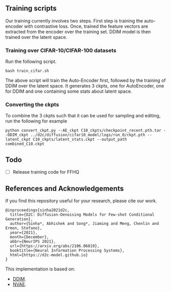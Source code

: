 
## Training scripts

Our training currently involves two steps. First step is training the auto-encoder with contrastive loss. Once, trained the feature vectors are extracted from the encoder over the training set. DDIM model is then trained over the latent space.

### Training over CIFAR-10/CIFAR-100 datasets
Run the following script.
```
bash train_cifar.sh
```
The above script will train the Auto-Encoder first, followed by the training of DDIM over the latent space. It generates 3 ckpts, one for AutoEncoder, one for DDIM and one containing some stats about latent space.

### Converting the ckpts
To combine the 3 ckpts such that it can be used for sampling and editing, run the following for example
```
python convert_ckpt.py --AE_ckpt C10_ckpts/checkpoint_recent.pth.tar --DDIM_ckpt ../d2c/diffusion/cifar10_model/logs/run_0/ckpt.pth --latent_ckpt C10_ckpts/latent_stats.ckpt --output_path combined_C10.ckpt
```

## Todo

- [ ] Release training code for FFHQ


## References and Acknowledgements

If you find this repository useful for your research, please cite our work.
```
@inproceedings{sinha2021d2c,
  title={D2C: Diffusion-Denoising Models for Few-shot Conditional Generation},
  author={Sinha*, Abhishek and Song*, Jiaming and Meng, Chenlin and Ermon, Stefano},
  year={2021},
  month={December},
  abbr={NeurIPS 2021},
  url={https://arxiv.org/abs/2106.06819},
  booktitle={Neural Information Processing Systems},
  html={https://d2c-model.github.io}
}
```

This implementation is based on:
- [DDIM](https://github.com/ermongroup/ddim).
- [NVAE](https://github.com/nvlabs/nvae).
